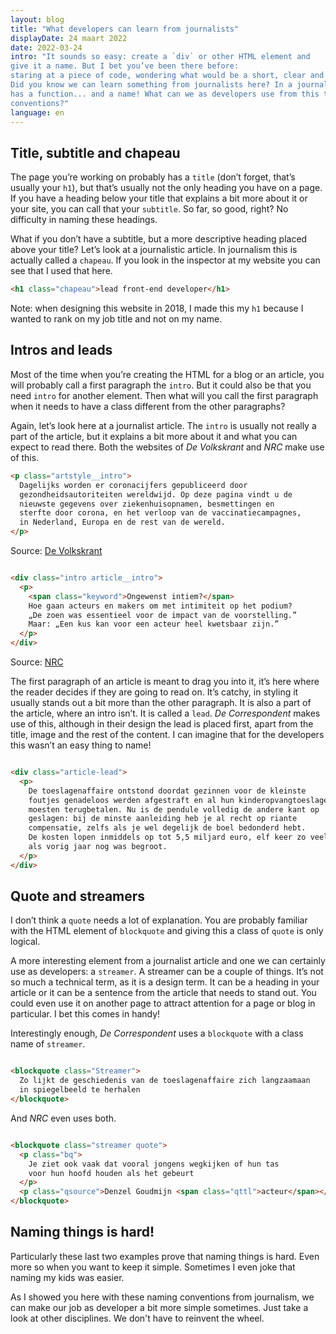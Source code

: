 ```yaml
---
layout: blog
title: "What developers can learn from journalists"
displayDate: 24 maart 2022
date: 2022-03-24
intro: "It sounds so easy: create a `div` or other HTML element and
give it a name. But I bet you’ve been there before: 
staring at a piece of code, wondering what would be a short, clear and descriptive name for your element.
Did you know we can learn something from journalists here? In a journalistic article, almost everything 
has a function... and a name! What can we as developers use from this to improve - or at least simplify - our naming
conventions?"
language: en
---
```


## Title, subtitle and chapeau

The page you’re working on probably has a `title` (don’t forget, that’s usually your `h1`), but that’s usually
not the only heading you have on a page. If you have a heading below your title that explains a bit more about it or
your site, you can call that your `subtitle`. So far, so good, right? No difficulty in naming these headings.

What if you don’t have a subtitle, but a more descriptive heading placed above your title? Let’s look at a
journalistic article. In journalism this is actually called a `chapeau`. If you look in the inspector at my website you
can see that I used that here.

```html
<h1 class="chapeau">lead front-end developer</h1> 
```

Note: when designing this website in 2018, I made this my `h1` because I wanted to rank on my job title and not on my
name.

## Intros and leads

Most of the time when you’re creating the HTML for a blog or an article, you will probably call a first paragraph
the `intro`. But it could also be that you need `intro` for another element. Then what will you call the first
paragraph when it needs to have a class different from the other paragraphs?

Again, let’s look here at a journalist article. The `intro` is usually not really a part of the article, but it
explains a bit more about it and what you can expect to read there. Both the websites of _De Volkskrant_ and _NRC_ make use of
this.

```html
<p class="artstyle__intro">
  Dagelijks worden er coronacijfers gepubliceerd door 
  gezondheidsautoriteiten wereldwijd. Op deze pagina vindt u de
  nieuwste gegevens over ziekenhuisopnamen, besmettingen en
  sterfte door corona, en het verloop van de vaccinatiecampagnes, 
  in Nederland, Europa en de rest van de wereld.
</p>
```

Source: [De Volkskrant](https://www.volkskrant.nl/nieuws-achtergrond/de-belangrijkste-cijfers-over-corona-in-nederland-europa-en-de-wereld~bf5fec61/)

```html

<div class="intro article__intro">
  <p>
    <span class="keyword">Ongewenst intiem?</span>
    Hoe gaan acteurs en makers om met intimiteit op het podium?
    „De zoen was essentieel voor de impact van de voorstelling.” 
    Maar: „Een kus kan voor een acteur heel kwetsbaar zijn.”
  </p>
</div>
```

Source: [NRC](https://www.nrc.nl/nieuws/2022/03/23/toneelzoen-als-daad-van-emancipatie-of-provocatie-a4104671)

The first paragraph of an article is meant to drag you into it, it’s here where the reader decides if they are going to read
on. It’s catchy, in styling it usually stands out a bit more than the other paragraph. It is also a part of the
article, where an intro isn’t. It is called a `lead`. _De Correspondent_ makes use of this, although in their
design the lead is placed first, apart from the title, image and the rest of the content. I can imagine that for the developers this
wasn’t an easy thing to name!

```html

<div class="article-lead">
  <p>
    De toeslagenaffaire ontstond doordat gezinnen voor de kleinste
    foutjes genadeloos werden afgestraft en al hun kinderopvangtoeslagen
    moesten terugbetalen. Nu is de pendule volledig de andere kant op 
    geslagen: bij de minste aanleiding heb je al recht op riante 
    compensatie, zelfs als je wel degelijk de boel bedonderd hebt. 
    De kosten lopen inmiddels op tot 5,5 miljard euro, elf keer zo veel
    als vorig jaar nog was begroot.
  </p>
</div>
```

## Quote and streamers

I don’t think a `quote` needs a lot of explanation. You are probably familiar with the HTML element of `blockquote` and
giving this a class of `quote` is only logical.

A more interesting element from a journalist article and one we can certainly use as developers: a `streamer`. A
streamer can be a couple of things. It’s not so much a technical term, as it is a design term. It can be a heading in your
article or it can be a sentence from the article that needs to stand out. You could even use it on another page to attract
attention for a page or blog in particular. I bet this comes in handy!

Interestingly enough, _De Correspondent_ uses a `blockquote` with a class name of `streamer`.

```html

<blockquote class="Streamer">
  Zo lijkt de geschiedenis van de toeslagenaffaire zich langzaamaan
  in spiegelbeeld te herhalen
</blockquote>
```

And _NRC_ even uses both.

```html

<blockquote class="streamer quote">
  <p class="bq">
    Je ziet ook vaak dat vooral jongens wegkijken of hun tas 
    voor hun hoofd houden als het gebeurt
  </p>
  <p class="qsource">Denzel Goudmijn <span class="qttl">acteur</span></p>
</blockquote>
```

## Naming things is hard!

Particularly these last two examples prove that naming things is hard. Even more so when you want to keep
it simple. Sometimes I even joke that naming my kids was easier. 

As I showed you here with these naming conventions from journalism, we can make our job as developer a bit 
more simple sometimes. Just take a look at other disciplines. We don't have 
to reinvent the wheel.